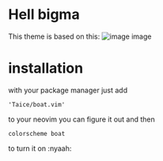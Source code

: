 # Hell bigma
This theme is based on this:
![image](https://w.wallhaven.cc/full/rq/wallhaven-rq75r7.jpg)
image

# installation
with your package manager just add
```
'Taice/boat.vim'
```
to your neovim you can figure it out
and then

```
colorscheme boat
```

to turn it on :nyaah:
